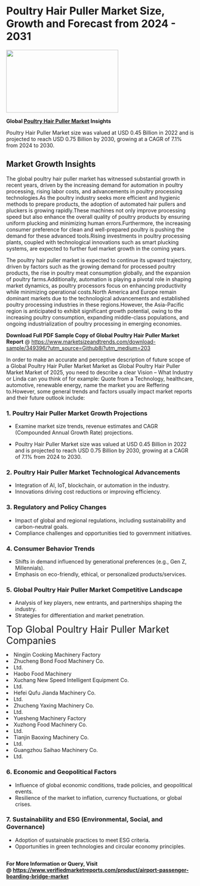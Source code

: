 <H1>Poultry Hair Puller Market Size, Growth and Forecast from 2024 - 2031</H1><img class="aligncenter size-medium wp-image-584254" src="https://thirdeyenews.in/wp-content/uploads/2024/09/Global-Market-Research-300x168.jpeg" alt="" width="300" height="168" /><p><strong>Global&nbsp;<a href="https://www.marketsizeandtrends.com/download-sample/349396/?utm_source=Github8j?utm_medium=203">Poultry Hair Puller Market</a> Insights</strong></p><p>Poultry Hair Puller Market size was valued at USD 0.45 Billion in 2022 and is projected to reach USD 0.75 Billion by 2030, growing at a CAGR of 7.1% from 2024 to 2030.</p><p><h2>Market Growth Insights</h2> <p>The global poultry hair puller market has witnessed substantial growth in recent years, driven by the increasing demand for automation in poultry processing, rising labor costs, and advancements in poultry processing technologies.As the poultry industry seeks more efficient and hygienic methods to prepare products, the adoption of automated hair pullers and pluckers is growing rapidly.These machines not only improve processing speed but also enhance the overall quality of poultry products by ensuring uniform plucking and minimizing human errors.Furthermore, the increasing consumer preference for clean and well-prepared poultry is pushing the demand for these advanced tools.Rising investments in poultry processing plants, coupled with technological innovations such as smart plucking systems, are expected to further fuel market growth in the coming years.</p> <p>The poultry hair puller market is expected to continue its upward trajectory, driven by factors such as the growing demand for processed poultry products, the rise in poultry meat consumption globally, and the expansion of poultry farms.Additionally, automation is playing a pivotal role in shaping market dynamics, as poultry processors focus on enhancing productivity while minimizing operational costs.North America and Europe remain dominant markets due to the technological advancements and established poultry processing industries in these regions.However, the Asia-Pacific region is anticipated to exhibit significant growth potential, owing to the increasing poultry consumption, expanding middle-class populations, and ongoing industrialization of poultry processing in emerging economies.</p> <p><span class=""><strong>Download Full PDF Sample Copy of Global Poultry Hair Puller Market Report</strong> @ <a href="https://www.marketsizeandtrends.com/download-sample/349396/?utm_source=Github8j?utm_medium=203" target="_blank">https://www.marketsizeandtrends.com/download-sample/349396/?utm_source=Github8j?utm_medium=203</a></span></p><p>In order to make an accurate and perceptive description of future scope of a Global&nbsp;Poultry Hair Puller Market Market as Global&nbsp;Poultry Hair Puller Market Market of 2025, you need to describe a clear Vision &ndash; What Industry or Linda can you think of for example: Quote from a Technology, healthcare, automotive, renewable energy, name the market you are Reffering to.However, some general trends and factors usually impact market reports and their future outlook include:</p><h3>1.&nbsp;<strong>Poultry Hair Puller Market Growth Projections</strong></h3><ul><li>Examine market size trends, revenue estimates and CAGR (Compounded Annual Growth Rate) projections.</li><li><p>Poultry Hair Puller Market size was valued at USD 0.45 Billion in 2022 and is projected to reach USD 0.75 Billion by 2030, growing at a CAGR of 7.1% from 2024 to 2030.</p></li></ul><h3>2.&nbsp;<strong>Poultry Hair Puller Market Technological Advancements</strong></h3><ul><li>Integration of AI, IoT, blockchain, or automation in the industry.</li><li>Innovations driving cost reductions or improving efficiency.</li></ul><h3>3.&nbsp;<strong>Regulatory and Policy Changes</strong></h3><ul><li>Impact of global and regional regulations, including sustainability and carbon-neutral goals.</li><li>Compliance challenges and opportunities tied to government initiatives.</li></ul><h3>4.&nbsp;<strong>Consumer Behavior Trends</strong></h3><ul><li>Shifts in demand influenced by generational preferences (e.g., Gen Z, Millennials).</li><li>Emphasis on eco-friendly, ethical, or personalized products/services.</li></ul><h3>5.&nbsp;<strong>Global Poultry Hair Puller Market Competitive Landscape</strong></h3><ul><li>Analysis of key players, new entrants, and partnerships shaping the industry.</li><li>Strategies for differentiation and market penetration.</li></ul><p data-pm-slice="1 1 []"><span style="color: inherit; font-family: inherit; font-size: 25px;">Top Global Poultry Hair Puller Market Companies</span></p><div class="" data-test-id=""><p><li>Ningjin Cooking Machinery Factory</li><li> Zhucheng Bond Food Machinery Co.</li><li> Ltd.</li><li> Haobo Food Machinery</li><li> Xuchang New Speed Intelligent Equipment Co.</li><li> Ltd.</li><li> Hefei Qufu Jianda Machinery Co.</li><li> Ltd.</li><li> Zhucheng Yaxing Machinery Co.</li><li> Ltd.</li><li> Yuesheng Machinery Factory</li><li> Xuzhong Food Machinery Co.</li><li> Ltd.</li><li> Tianjin Baoxing Machinery Co.</li><li> Ltd.</li><li> Guangzhou Saihao Machinery Co.</li><li> Ltd.</li></p></div><h3>6.&nbsp;<strong>Economic and Geopolitical Factors</strong></h3><ul><li>Influence of global economic conditions, trade policies, and geopolitical events.</li><li>Resilience of the market to inflation, currency fluctuations, or global crises.</li></ul><h3>7.&nbsp;<strong>Sustainability and ESG (Environmental, Social, and Governance)</strong></h3><ul><li>Adoption of sustainable practices to meet ESG criteria.</li><li>Opportunities in green technologies and circular economy principles.</li></ul><h2><strong style="font-size: 14px;">For More Information or Query, Visit @&nbsp;</strong><a style="background-color: #ffffff; font-size: 14px;" href="https://www.marketsizeandtrends.com/report/poultry-hair-puller-market/" target="_blank">https://www.verifiedmarketreports.com/product/airport-passenger-boarding-bridge-market</a></h2>